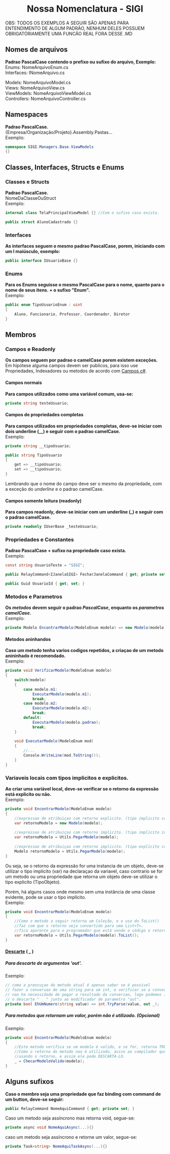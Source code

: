 <div align="center">
    <h1>Nossa Nomenclatura - SIGI</h1>
</div>

OBS: TODOS OS EXEMPLOS A SEGUIR SÃO APENAS PARA ENTENDIMENTO DE ALGUM PADRÃO, NENHUM DELES POSSUEM OBRIGATÓRIAMENTE UMA FUNCÃO REAL FORA DESSE .MD

## Nomes de arquivos
**Padrao PascalCase contendo o prefixo ou sufixo do arquivo, Exemplo:**<br/>
Enums: NomeArquivoEnum.cs<br/>
Interfaces: INomeArquivo.cs<br/>

Models: NomeArquivoModel.cs<br/>
Views: NomeArquivoView.cs<br/>
ViewModels: NomeArquivoViewModel.cs<br/>
Controllers: NomeArquivoController.cs<br/>

## Namespaces
**Padrao PascalCase.**<br/>
{Empresa/Organização/Projeto}.Assembly.Pastas...<br/>
Exemplo:<br/>
```csharp
namespace SIGI.Managers.Base.ViewModels
{}
```

## Classes, Interfaces, Structs e Enums
### Classes e Structs
**Padrao PascalCase.**<br/>
NomeDaClasseOuStruct<br/>
Exemplo:<br/>
```csharp
internal class TelaPrincipalViewModel {} //Com o sufixo caso exista.

public struct AlunoCadastrado {}
```

### Interfaces
**As interfaces seguem o mesmo padrao PascalCase, porem, iniciando com um I maiúsculo, exemplo:**
```csharp
public interface IUsuarioBase {}
```

### Enums
**Para os Enums seguisse o mesmo PascalCase para o nome, quanto para o nome de seus itens. + o sufixo "Enum".**<br/>
Exemplo:<br/>
```csharp
public enum TipoUsuarioEnum : uint
{
    Aluno, Funcionario, Professor, Coordenador, Diretor
}
```

## Membros
### Campos e Readonly
**Os campos seguem por padrao o camelCase porem existem exceções.**<br/>
Em hipótese alguma campos devem ser publicos, para isso use Propriedades, Indexadores ou metodos de acordo com [Campos c#](https://docs.microsoft.com/pt-br/dotnet/csharp/programming-guide/classes-and-structs/fields).<br/>

#### Campos normais
**Para campos utilizados como uma variável comum, usa-se:**<br/>
```csharp
private string testeUsuario;
```

#### Campos de propriedades completas
**Para campos utilizados em propriedades completas, deve-se iniciar com dois underline (\_\_) e seguir com o padrao camelCase.**<br/>
Exemplo:<br/>
```csharp
private string __tipoUsuario;

public string TipoUsuario
{
    get => __tipoUsuario;
    set => __tipoUsuario;
}
```
Lembrando que o nome do campo deve ser o mesmo da propriedade, com a exceção do *underline* e o padrao camelCase.<br/>

#### Campos somente leitura (readonly)
**Para campos readonly, deve-se iniciar com um underline (\_) e seguir com o padrao camelCase.**<br/>
```csharp
private readonly IUserBase _testeUsuario;
```

### Propriedades e Constantes
**Padrao PascalCase + sufixo na propriedade caso exista.**<br/>
Exemplo:<br/>
```csharp
const string UsuarioTeste = "SIGI";

public RelayCommand<IJanelaSIGI> FecharJanelaCommand { get; private set; }

public Guid UsuarioId { get; set; }
```

### Metodos e Parametros
**Os *metodos* devem seguir o padrao _PascalCase_, enquanto os *parametros* _camelCase_.**<br/>
Exemplo:<br/>
```csharp
private Modelo EncontrarModelo(ModeloEnum modelo) => new Modelo(modelo);
```

#### Metodos aninhandos
**Caso um metodo tenha varios codigos repetidos, a criaçao de um metodo anininhado é recomendado.**<br/>
Exemplo:<br/>
```csharp
private void VerificarModelo(ModeloEnum modelo)
{
    switch(modelo)
    {
        case modelo.m1:
            ExecutarModelo(modelo.m1);
            break;
        case modelo.m2:
            ExecutarModelo(modelo.m2);
            break;
        default:
            ExecutarModelo(modelo.padrao);
            break;
    }
    
    void ExecutarModelo(ModeloEnum mod)
    {
        //...
        Console.WriteLine(mod.ToString());
    }
}
```

### Variaveis locais com tipos implicitos e explicitos.
**Ao criar uma variável local, deve-se verificar se o retorno da expressão está explicito ou não.**<br/>
Exemplo:
```csharp
private void EncontrarModelo(ModeloEnum modelo)
{
    //expressao de atribuiçao com retorno explicito. (tipo implicito correto)
    var retornoModelo = new Modelo(modelo);
    
    //expressao de atribuiçao com retorno implicito. (tipo implicito incorreto)
    var retornoModelo = Utils.PegarModelo(modelo);
    
    //expressao de atribuiçao com retorno implicito. (tipo explícito correto)
    Modelo retornoModelo = Utils.PegarModelo(modelo);
}
```

Ou seja, se o retorno da expressão for uma instancia de um objeto, deve-se utilizar o tipo implicito (var) na declaraçao da variavel, caso contrario se for um metodo ou uma propriedade que retorna um objeto deve-se utilizar o tipo explicito (TipoObjeto).<br/>

Porém, há alguns casos onde mesmo sem uma instância de uma classe evidente, pode se usar o tipo implícito.<br/>
Exemplo:
```csharp
private void EncontrarModelo(ModeloEnum modelo)
{
    //Como o metodo a seguir retorna um Coleção, e o uso do ToList() 
    //faz com que o retorno seja convertido para uma List<T>.
    //fica aparente para o programador que está vendo o código o retorno da expressão de atribuiçao.
    var retornoModelo = Utils.PegarModelo(modelo).ToList();
}
```

#### [Descarte](https://docs.microsoft.com/pt-br/dotnet/csharp/discards) ( \_ )

##### Para descarte de argumentos 'out'.
Exemplo:<br/>
```csharp
// como a preocuçao do metodo atual é apenas saber se é possivel
// fazer a conversao de uma string para um int, e verificar se a conversao foi bem sucedida
// nao ha necessidade de pegar o resultado da conversao, logo podemos inserir
// o descarte " _ " junto ao modificador de parametro "out".
private bool EhUmNumero(string value) => int.TryParse(value, out _);
```

##### Para metodos que retornam um valor, porém não é utilizado. (Opcional)
Exemplo:<br/>
```csharp
private void EncontrarModelo(ModeloEnum modelo)
{
    //Este metodo verifica se um modelo é valido, e se for, retorna TRUE, caso contrario false.
    //Como o retorno do metodo nao é utilizado, aviso ao compilador que nao estou 
    //usando o retorno, e assim ele pode DESCARTA-LO.
    _ = ChecarModeloValido(modelo);
}
```

## Alguns sufixos
**Caso o membro seja uma propriedade que faz binding com command de um button, deve-se seguir:**
```csharp
public RelayCommand NomeAquiCommand { get; private set; }
```

Caso um metodo seja assíncrono mas retorna void, segue-se:
```csharp
private async void NomeAquiAsync(...){}
```

caso um metodo seja assíncrono e retorne um valor, segue-se:
```csharp
private Task<string> NomeAquiTaskAsync(...){}
```
